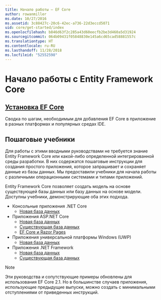 ```yaml
---
title: Начало работы — EF Core
author: rowanmiller
ms.date: 10/27/2016
ms.assetid: 3c88427c-20c6-42ec-a736-22d3eccd5071
uid: core/get-started/index
ms.openlocfilehash: b846d63f2c285a43d60eecfb2be3d460a5d31924
ms.sourcegitcommit: 064b09431f05848830e145a6cd65cad58881557c
ms.translationtype: HT
ms.contentlocale: ru-RU
ms.lasthandoff: 11/28/2018
ms.locfileid: "52552598"
---
```

# <a name="getting-started-with-entity-framework-core"></a>Начало работы с Entity Framework Core

## <a name="installing-ef-coreinstallindexmd"></a>[Установка EF Core](install/index.md)

Сводка по шагам, необходимым для добавления EF Core в приложение в разных платформах и популярных средах IDE.

## <a name="step-by-step-tutorials"></a>Пошаговые учебники

Для работы с этими вводными руководствами не требуется знание Entity Framework Core или какой-либо определенной интегрированной среды разработки. В них содержатся пошаговые инструкции для создания простого приложения, которое запрашивает и сохраняет данные из базы данных. Мы предоставили учебники для начала работы с различными операционными системами и типами приложений.

Entity Framework Core позволяет создать модель на основе существующей базы данных или базу данных на основе модели. Доступны учебники, демонстрирующие оба этих подхода.

* Консольные приложения .NET Core
  * [Новая база данных](netcore/new-db-sqlite.md)
* Приложения ASP.NET Core
  * [Новая база данных](aspnetcore/new-db.md)
  * [Существующая база данных](aspnetcore/existing-db.md)
  * [EF Core и Razor Pages](/aspnet/core/data/ef-rp/intro)
* Приложения универсальной платформы Windows (UWP)
  * [Новая база данных](uwp/getting-started.md)
* Приложения .NET Framework
  * [Новая база данных](full-dotnet/new-db.md)
  * [Существующая база данных](full-dotnet/existing-db.md)

> [!NOTE]  
> Эти руководства и сопутствующие примеры обновлены для использования EF Core 2.1. Но в большинстве случаев приложения, использующие предыдущие выпуски, можно создать с минимальными отступлениями от приведенных инструкций. 
